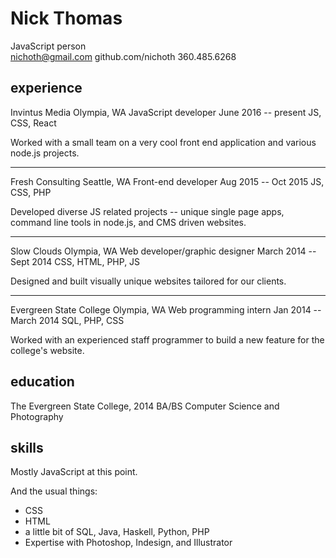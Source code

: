 # Nick Thomas

JavaScript person  
nichoth@gmail.com
github.com/nichoth
360.485.6268


## experience

Invintus Media
Olympia, WA
JavaScript developer
June 2016 -- present
JS, CSS, React

Worked with a small team on a very cool front end application and various node.js projects.

------------

Fresh Consulting
Seattle, WA
Front-end developer
Aug 2015 -- Oct 2015
JS, CSS, PHP

Developed diverse JS related projects -- unique single page apps, command line tools in node.js, and CMS driven websites.  

-------------------

Slow Clouds
Olympia, WA
Web developer/graphic designer
March 2014 -- Sept 2014
CSS, HTML, PHP, JS

Designed and built visually unique websites tailored for our clients.

----------------

Evergreen State College
Olympia, WA
Web programming intern
Jan 2014 -- March 2014
SQL, PHP, CSS

Worked with an experienced staff programmer to build a new feature for the college's website.


## education

The Evergreen State College, 2014
BA/BS Computer Science and Photography


## skills

Mostly JavaScript at this point.

And the usual things:
* CSS
* HTML
* a little bit of SQL, Java, Haskell, Python, PHP
* Expertise with Photoshop, Indesign, and Illustrator


